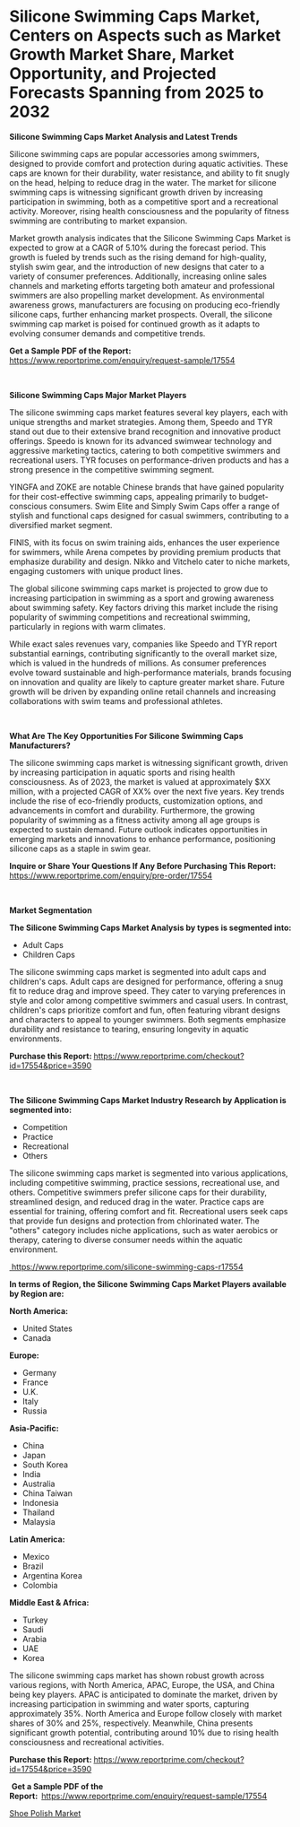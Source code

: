 <p><h1>Silicone Swimming Caps Market, Centers on Aspects such as Market Growth Market Share, Market Opportunity, and Projected Forecasts Spanning from 2025 to 2032</h1></p><p><strong>Silicone Swimming Caps Market Analysis and Latest Trends</strong></p>
<p><p>Silicone swimming caps are popular accessories among swimmers, designed to provide comfort and protection during aquatic activities. These caps are known for their durability, water resistance, and ability to fit snugly on the head, helping to reduce drag in the water. The market for silicone swimming caps is witnessing significant growth driven by increasing participation in swimming, both as a competitive sport and a recreational activity. Moreover, rising health consciousness and the popularity of fitness swimming are contributing to market expansion.</p><p>Market growth analysis indicates that the Silicone Swimming Caps Market is expected to grow at a CAGR of 5.10% during the forecast period. This growth is fueled by trends such as the rising demand for high-quality, stylish swim gear, and the introduction of new designs that cater to a variety of consumer preferences. Additionally, increasing online sales channels and marketing efforts targeting both amateur and professional swimmers are also propelling market development. As environmental awareness grows, manufacturers are focusing on producing eco-friendly silicone caps, further enhancing market prospects. Overall, the silicone swimming cap market is poised for continued growth as it adapts to evolving consumer demands and competitive trends.</p></p>
<p><strong>Get a Sample PDF of the Report:&nbsp;</strong> <a href="https://www.reportprime.com/enquiry/request-sample/17554?utm_campaign=1871&utm_medium=2&utm_source=Github&utm_content=ia&utm_term=18032025&utm_id=silicone-swimming-caps">https://www.reportprime.com/enquiry/request-sample/17554</a></p>
<p>&nbsp;</p>
<p><strong>Silicone Swimming Caps Major Market Players</strong></p>
<p><p>The silicone swimming caps market features several key players, each with unique strengths and market strategies. Among them, Speedo and TYR stand out due to their extensive brand recognition and innovative product offerings. Speedo is known for its advanced swimwear technology and aggressive marketing tactics, catering to both competitive swimmers and recreational users. TYR focuses on performance-driven products and has a strong presence in the competitive swimming segment.</p><p>YINGFA and ZOKE are notable Chinese brands that have gained popularity for their cost-effective swimming caps, appealing primarily to budget-conscious consumers. Swim Elite and Simply Swim Caps offer a range of stylish and functional caps designed for casual swimmers, contributing to a diversified market segment.</p><p>FINIS, with its focus on swim training aids, enhances the user experience for swimmers, while Arena competes by providing premium products that emphasize durability and design. Nikko and Vitchelo cater to niche markets, engaging customers with unique product lines.</p><p>The global silicone swimming caps market is projected to grow due to increasing participation in swimming as a sport and growing awareness about swimming safety. Key factors driving this market include the rising popularity of swimming competitions and recreational swimming, particularly in regions with warm climates.</p><p>While exact sales revenues vary, companies like Speedo and TYR report substantial earnings, contributing significantly to the overall market size, which is valued in the hundreds of millions. As consumer preferences evolve toward sustainable and high-performance materials, brands focusing on innovation and quality are likely to capture greater market share. Future growth will be driven by expanding online retail channels and increasing collaborations with swim teams and professional athletes.</p></p>
<p>&nbsp;</p>
<p><strong>What Are The Key Opportunities For Silicone Swimming Caps Manufacturers?</strong></p>
<p><p>The silicone swimming caps market is witnessing significant growth, driven by increasing participation in aquatic sports and rising health consciousness. As of 2023, the market is valued at approximately $XX million, with a projected CAGR of XX% over the next five years. Key trends include the rise of eco-friendly products, customization options, and advancements in comfort and durability. Furthermore, the growing popularity of swimming as a fitness activity among all age groups is expected to sustain demand. Future outlook indicates opportunities in emerging markets and innovations to enhance performance, positioning silicone caps as a staple in swim gear.</p></p>
<p><strong>Inquire or Share Your Questions If Any Before Purchasing This Report:</strong> <a href="https://www.reportprime.com/enquiry/pre-order/17554?utm_campaign=1871&utm_medium=2&utm_source=Github&utm_content=ia&utm_term=18032025&utm_id=silicone-swimming-caps">https://www.reportprime.com/enquiry/pre-order/17554</a></p>
<p>&nbsp;</p>
<p><strong>Market Segmentation</strong></p>
<p><strong>The Silicone Swimming Caps Market Analysis by types is segmented into:</strong></p>
<p><ul><li>Adult Caps</li><li>Children Caps</li></ul></p>
<p><p>The silicone swimming caps market is segmented into adult caps and children's caps. Adult caps are designed for performance, offering a snug fit to reduce drag and improve speed. They cater to varying preferences in style and color among competitive swimmers and casual users. In contrast, children's caps prioritize comfort and fun, often featuring vibrant designs and characters to appeal to younger swimmers. Both segments emphasize durability and resistance to tearing, ensuring longevity in aquatic environments.</p></p>
<p><strong>Purchase this Report:&nbsp;</strong><a href="https://www.reportprime.com/checkout?id=17554&price=3590&utm_campaign=1871&utm_medium=2&utm_source=Github&utm_content=ia&utm_term=18032025&utm_id=silicone-swimming-caps">https://www.reportprime.com/checkout?id=17554&price=3590</a></p>
<p>&nbsp;</p>
<p><strong>The Silicone Swimming Caps Market Industry Research by Application is segmented into:</strong></p>
<p><ul><li>Competition</li><li>Practice</li><li>Recreational</li><li>Others</li></ul></p>
<p><p>The silicone swimming caps market is segmented into various applications, including competitive swimming, practice sessions, recreational use, and others. Competitive swimmers prefer silicone caps for their durability, streamlined design, and reduced drag in the water. Practice caps are essential for training, offering comfort and fit. Recreational users seek caps that provide fun designs and protection from chlorinated water. The "others" category includes niche applications, such as water aerobics or therapy, catering to diverse consumer needs within the aquatic environment.</p></p>
<p><a href="https://www.reportprime.com/silicone-swimming-caps-r17554?utm_campaign=1871&utm_medium=2&utm_source=Github&utm_content=ia&utm_term=18032025&utm_id=silicone-swimming-caps">&nbsp;https://www.reportprime.com/silicone-swimming-caps-r17554</a></p>
<p><strong>In terms of Region, the Silicone Swimming Caps Market Players available by Region are:</strong></p>
<p>
    <p> <strong> North America: </strong>
        <ul>
            <li>United States</li>
            <li>Canada</li>
        </ul>
        </p> 
    <p> <strong> Europe: </strong>
        <ul>
            <li>Germany</li>
            <li>France</li>
            <li>U.K.</li>
            <li>Italy</li>
            <li>Russia</li>
        </ul>
        </p> 
    <p> <strong> Asia-Pacific: </strong>
        <ul>
            <li>China</li>
            <li>Japan</li>
            <li>South Korea</li>
            <li>India</li>
            <li>Australia</li>
            <li>China Taiwan</li>
            <li>Indonesia</li>
            <li>Thailand</li>
            <li>Malaysia</li>
        </ul>
        </p> 
    <p> <strong> Latin America: </strong>
        <ul>
            <li>Mexico</li>
            <li>Brazil</li>
            <li>Argentina Korea</li>
            <li>Colombia</li>
        </ul>
        </p> 
    <p> <strong> Middle East & Africa: </strong>
        <ul>
            <li>Turkey</li>
            <li>Saudi</li>
            <li>Arabia</li>
            <li>UAE</li>
            <li>Korea</li>
        </ul>
    </p>
    </p>
<p><p>The silicone swimming caps market has shown robust growth across various regions, with North America, APAC, Europe, the USA, and China being key players. APAC is anticipated to dominate the market, driven by increasing participation in swimming and water sports, capturing approximately 35%. North America and Europe follow closely with market shares of 30% and 25%, respectively. Meanwhile, China presents significant growth potential, contributing around 10% due to rising health consciousness and recreational activities.</p></p>
<p><strong>Purchase this Report: </strong><a href="https://www.reportprime.com/checkout?id=17554&price=3590&utm_campaign=1871&utm_medium=2&utm_source=Github&utm_content=ia&utm_term=18032025&utm_id=silicone-swimming-caps">https://www.reportprime.com/checkout?id=17554&price=3590</a></p>
<p>&nbsp;<strong>Get a Sample PDF of the Report:&nbsp;&nbsp;</strong><a href="https://www.reportprime.com/enquiry/request-sample/17554?utm_campaign=1871&utm_medium=2&utm_source=Github&utm_content=ia&utm_term=18032025&utm_id=silicone-swimming-caps">https://www.reportprime.com/enquiry/request-sample/17554</a></p>
<p><strong></strong></p>
<p><p><a href="https://github.com/marloy8/Market-Research-Report-List-7/blob/main/shoe-polish-market.md?utm_campaign=1871&utm_medium=2&utm_source=Github&utm_content=ia&utm_term=18032025&utm_id=silicone-swimming-caps">Shoe Polish Market</a></p></p>